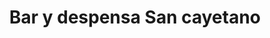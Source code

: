 ---
title: "Bar y despensa San cayetano"
url: /cordoba/bar-y-despensa-san-cayetano/
shop: comodidad
---